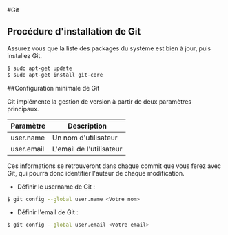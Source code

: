 #Git

## Procédure d'installation de Git

Assurez vous que la liste des packages du système est bien à jour, puis installez Git.

```bash
$ sudo apt-get update
$ sudo apt-get install git-core
```

##Configuration minimale de Git


Git implémente la gestion de version à partir de deux paramètres principaux.

Paramètre | Description
--------- | -----------
user.name | Un nom d'utilisateur
user.email | L'email de l'utilisateur

Ces informations se retrouveront dans chaque commit que vous ferez avec Git, qui pourra donc identifier l'auteur de chaque modification.

* Définir le username de Git :
```bash
$ git config --global user.name <Votre nom>
```

* Définir l'email de Git :
```bash
$ git config --global user.email <Votre email>
```